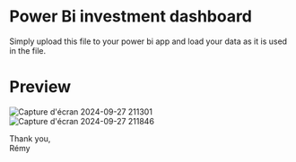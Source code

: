 # Power Bi investment dashboard

Simply upload this file to your power bi app and load your data as it is used in the file.

# Preview

![Capture d'écran 2024-09-27 211301](https://github.com/user-attachments/assets/b4f545e6-17be-49a0-9044-6708438515f7)
![Capture d'écran 2024-09-27 211846](https://github.com/user-attachments/assets/08bd0809-ae5b-4a2d-9d6c-f43512eadd29)

Thank you,<br>
Rémy
